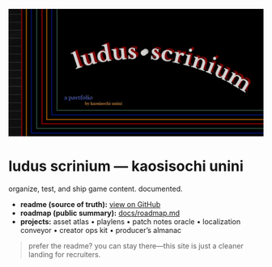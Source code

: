 <p align="center"><img src="./hero.png" alt="LUDUS SCRINIUM" width="820"></p>

# ludus scrinium — kaosisochi unini
organize, test, and ship game content. documented.

- **readme (source of truth):** [view on GitHub](../README.md)
- **roadmap (public summary):** [docs/roadmap.md](./roadmap.md)
- **projects:** asset atlas • playlens • patch notes oracle • localization conveyor • creator ops kit • producer’s almanac

> prefer the readme? you can stay there—this site is just a cleaner landing for recruiters.
